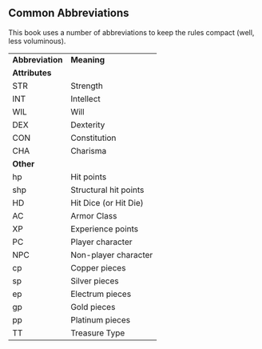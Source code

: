 ## Common Abbreviations

This book uses a number of abbreviations to keep the rules compact (well, less voluminous).

|  |  |
| --- | --- |
| **Abbreviation** | **Meaning** |
| **Attributes** |  |
| STR | Strength |
| INT | Intellect |
| WIL | Will |
| DEX | Dexterity |
| CON | Constitution |
| CHA | Charisma |
| **Other** |  |
| hp | Hit points |
| shp | Structural hit points |
| HD | Hit Dice (or Hit Die) |
| AC | Armor Class |
| XP | Experience points |
| PC | Player character |
| NPC | Non-player character |
| cp | Copper pieces |
| sp | Silver pieces |
| ep | Electrum pieces |
| gp | Gold pieces |
| pp | Platinum pieces |
| TT | Treasure Type |
